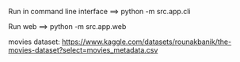 Run in command line interface ==> python -m src.app.cli

Run web ==> python -m src.app.web

movies dataset:
https://www.kaggle.com/datasets/rounakbanik/the-movies-dataset?select=movies_metadata.csv
